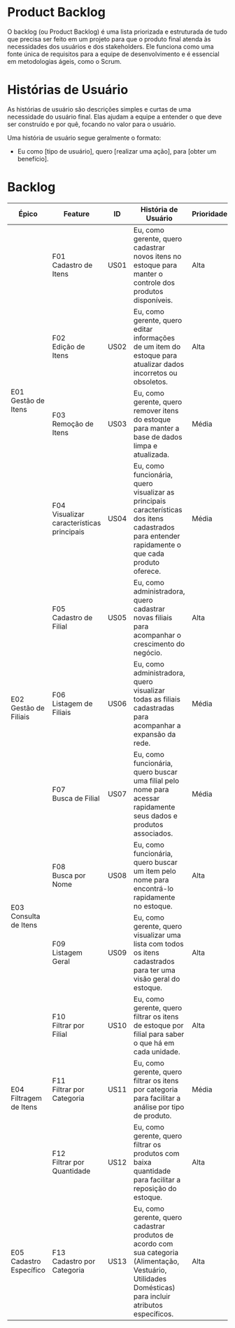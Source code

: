 # Product Backlog
O backlog (ou Product Backlog) é uma lista priorizada e estruturada de tudo que precisa ser feito em um projeto para que o produto final atenda às necessidades dos usuários e dos stakeholders. Ele funciona como uma fonte única de requisitos para a equipe de desenvolvimento e é essencial em metodologias ágeis, como o Scrum.

# Histórias de Usuário
As histórias de usuário são descrições simples e curtas de uma necessidade do usuário final. Elas ajudam a equipe a entender o que deve ser construído e por quê, focando no valor para o usuário.

Uma história de usuário segue geralmente o formato:
- Eu como [tipo de usuário], quero [realizar uma ação], para [obter um benefício].

# Backlog

<table>
    <thead>
        <tr>
            <th>Épico</th>
            <th>Feature</th>
            <th>ID</th>
            <th>História de Usuário</th>
            <th>Prioridade</th>
        </tr>
    </thead>
    <tbody>
        <tr>
            <td rowspan="4">E01<br>Gestão de Itens</td>
            <td>F01<br>Cadastro de Itens</td>
            <td>US01</td>
            <td>Eu, como gerente, quero cadastrar novos itens no estoque para manter o controle dos produtos disponíveis.</td>
            <td>Alta</td>
        </tr>
        <tr>
            <td>F02<br>Edição de Itens</td>
            <td>US02</td>
            <td>Eu, como gerente, quero editar informações de um item do estoque para atualizar dados incorretos ou obsoletos.</td>
            <td>Alta</td>
        </tr>
        <tr>
            <td>F03<br>Remoção de Itens</td>
            <td>US03</td>
            <td>Eu, como gerente, quero remover itens do estoque para manter a base de dados limpa e atualizada.</td>
            <td>Média</td>
        </tr>
        <tr>
            <td>F04<br>Visualizar características principais</td>
            <td>US04</td>
            <td>Eu, como funcionária, quero visualizar as principais características dos itens cadastrados para entender rapidamente o que cada produto oferece.</td>
            <td>Média</td>
        </tr>
        <tr>
            <td rowspan="3">E02<br>Gestão de Filiais</td>
            <td>F05<br>Cadastro de Filial</td>
            <td>US05</td>
            <td>Eu, como administradora, quero cadastrar novas filiais para acompanhar o crescimento do negócio.</td>
            <td>Alta</td>
        </tr>
        <tr>
            <td>F06<br>Listagem de Filiais</td>
            <td>US06</td>
            <td>Eu, como administradora, quero visualizar todas as filiais cadastradas para acompanhar a expansão da rede.</td>
            <td>Média</td>
        </tr>
        <tr>
            <td>F07<br>Busca de Filial</td>
            <td>US07</td>
            <td>Eu, como funcionária, quero buscar uma filial pelo nome para acessar rapidamente seus dados e produtos associados.</td>
            <td>Média</td>
        </tr>
        <tr>
            <td rowspan="2">E03<br>Consulta de Itens</td>
            <td>F08<br>Busca por Nome</td>
            <td>US08</td>
            <td>Eu, como funcionária, quero buscar um item pelo nome para encontrá-lo rapidamente no estoque.</td>
            <td>Alta</td>
        </tr>
        <tr>
            <td>F09<br>Listagem Geral</td>
            <td>US09</td>
            <td>Eu, como gerente, quero visualizar uma lista com todos os itens cadastrados para ter uma visão geral do estoque.</td>
            <td>Alta</td>
        </tr>
        <tr>
            <td rowspan="3">E04<br>Filtragem de Itens</td>
            <td>F10<br>Filtrar por Filial</td>
            <td>US10</td>
            <td>Eu, como gerente, quero filtrar os itens de estoque por filial para saber o que há em cada unidade.</td>
            <td>Alta</td>
        </tr>
        <tr>
            <td>F11<br>Filtrar por Categoria</td>
            <td>US11</td>
            <td>Eu, como gerente, quero filtrar os itens por categoria para facilitar a análise por tipo de produto.</td>
            <td>Média</td>
        </tr>
        <tr>
            <td>F12<br>Filtrar por Quantidade</td>
            <td>US12</td>
            <td>Eu, como gerente, quero filtrar os produtos com baixa quantidade para facilitar a reposição do estoque.</td>
            <td>Alta</td>
        </tr>
        <tr>
            <td>E05<br>Cadastro Específico</td>
            <td>F13<br>Cadastro por Categoria</td>
            <td>US13</td>
            <td>Eu, como gerente, quero cadastrar produtos de acordo com sua categoria (Alimentação, Vestuário, Utilidades Domésticas) para incluir atributos específicos.</td>
            <td>Alta</td>
        </tr>
    </tbody>
</table>
